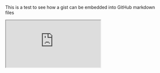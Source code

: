 This is a test to see how a gist can be embedded into GitHub markdown files

<div><script src="https://gist.github.com/edeitrick/cdefa1925f1089fca6fe0c8bbc9f8b2c.js?file=RailServerInCodio.md"></script></div>

<iframe src="https://gist.github.com/edeitrick/cdefa1925f1089fca6fe0c8bbc9f8b2c.js" title="W3Schools Free Online Web Tutorials"></iframe>
